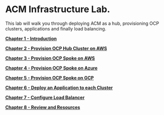 # ACM Infrastructure Lab. 

This lab will walk you through deploying ACM as a hub, provisioning OCP clusters, applications and finally load balancing.

**[Chapter 1 - Introduction](labs/1.md)**

**[Chapter 2 - Provision OCP Hub Cluster on AWS](labs/2.md)**

**[Chapter 3 - Provision OCP Spoke on AWS](labs/3.md)**

**[Chapter 4 - Provision OCP Spoke on Azure](labs/4.md)**

**[Chapter 5 - Provision OCP Spoke on GCP](labs/5.md)**

**[Chapter 6 - Deploy an Application to each Cluster](labs/6.md)**

**[Chapter 7 - Configure Load Balancer](labs/7.md)**

**[Chapter 8 - Review and Resources](labs/8.md)**

